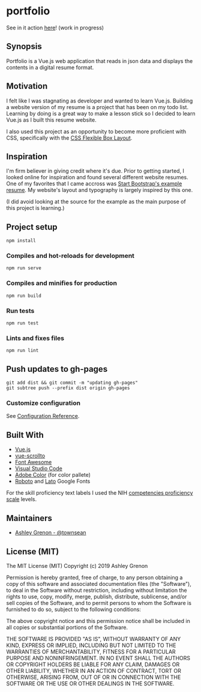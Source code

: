 # portfolio

See in it action [here](http://townsean.github.io/portfolio/)! (work in progress)

## Synopsis

Portfolio is a Vue.js web application that reads in json data and displays the contents in a digital resume format. 

## Motivation

I felt like I was stagnating as developer and wanted to learn Vue.js. Building a website version of my resume is a project that has been on my todo list. Learning by doing is a great way to make a lesson stick so I decided to learn Vue.js as I built this resume website.

I also used this project as an opportunity to become more proficient with CSS, specifically with the [CSS Flexible Box Layout](https://developer.mozilla.org/en-US/docs/Web/CSS/CSS_Flexible_Box_Layout). 

## Inspiration

I'm firm believer in giving credit where it's due. Prior to getting started, I looked online for inspiration and found several different website resumes. One of my favorites that I came accross was [Start Bootstrap's example resume](https://startbootstrap.com/previews/resume/). My website's layout and typography is largely inspired by this one. 

(I did avoid looking at the source for the example as the main purpose of this project is learning.) 

## Project setup
```
npm install
```

### Compiles and hot-reloads for development
```
npm run serve
```

### Compiles and minifies for production
```
npm run build
```

### Run tests
```
npm run test
```

### Lints and fixes files
```
npm run lint
```

## Push updates to gh-pages
```
git add dist && git commit -m "updating gh-pages"
git subtree push --prefix dist origin gh-pages
```

### Customize configuration
See [Configuration Reference](https://cli.vuejs.org/config/).

## Built With

* [Vue.js](https://vuejs.org/)
* [vue-scrollto](https://github.com/rigor789/vue-scrollto) 
* [Font Awesome](https://fontawesome.com/how-to-use/on-the-web/using-with/vuejs)
* [Visual Studio Code](https://code.visualstudio.com/)
* [Adobe Color](https://color.adobe.com/create) (for color pallete)
* [Roboto](https://fonts.google.com/specimen/Roboto) and [Lato](https://fonts.google.com/specimen/Lato) Google Fonts

For the skill proficiency text labels I used the NIH [competencies proficiency scale](https://hr.nih.gov/working-nih/competencies/competencies-proficiency-scale) levels.

## Maintainers

* [Ashley Grenon - @townsean](https://github.com/townsean)

## License (MIT)

The MIT License (MIT)
Copyright (c) 2019 Ashley Grenon

Permission is hereby granted, free of charge, to any person obtaining a copy of this software and associated documentation files (the "Software"), to deal in the Software without restriction, including without limitation the rights to use, copy, modify, merge, publish, distribute, sublicense, and/or sell copies of the Software, and to permit persons to whom the Software is furnished to do so, subject to the following conditions:

The above copyright notice and this permission notice shall be included in all copies or substantial portions of the Software.

THE SOFTWARE IS PROVIDED "AS IS", WITHOUT WARRANTY OF ANY KIND, EXPRESS OR IMPLIED, INCLUDING BUT NOT LIMITED TO THE WARRANTIES OF MERCHANTABILITY, FITNESS FOR A PARTICULAR PURPOSE AND NONINFRINGEMENT. IN NO EVENT SHALL THE AUTHORS OR COPYRIGHT HOLDERS BE LIABLE FOR ANY CLAIM, DAMAGES OR OTHER LIABILITY, WHETHER IN AN ACTION OF CONTRACT, TORT OR OTHERWISE, ARISING FROM, OUT OF OR IN CONNECTION WITH THE SOFTWARE OR THE USE OR OTHER DEALINGS IN THE SOFTWARE.
